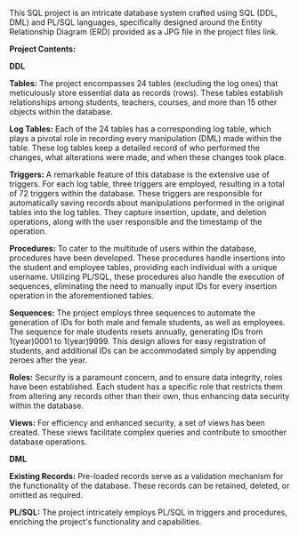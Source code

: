 This SQL project is an intricate database system crafted using SQL (DDL, DML) and PL/SQL languages, specifically designed around the Entity Relationship Diagram (ERD) provided as a JPG file in the project files link.

**Project Contents:**

**DDL**

**Tables:**
The project encompasses 24 tables (excluding the log ones) that meticulously store essential data as records (rows). These tables establish relationships among students, teachers, courses, and more than 15 other objects within the database.

**Log Tables:**
Each of the 24 tables has a corresponding log table, which plays a pivotal role in recording every manipulation (DML) made within the table. These log tables keep a detailed record of who performed the changes, what alterations were made, and when these changes took place.

**Triggers:**
A remarkable feature of this database is the extensive use of triggers. For each log table, three triggers are employed, resulting in a total of 72 triggers within the database. These triggers are responsible for automatically saving records about manipulations performed in the original tables into the log tables. They capture insertion, update, and deletion operations, along with the user responsible and the timestamp of the operation.

**Procedures:**
To cater to the multitude of users within the database, procedures have been developed. These procedures handle insertions into the student and employee tables, providing each individual with a unique username. Utilizing PL/SQL, these procedures also handle the execution of sequences, eliminating the need to manually input IDs for every insertion operation in the aforementioned tables.

**Sequences:**
The project employs three sequences to automate the generation of IDs for both male and female students, as well as employees. The sequence for male students resets annually, generating IDs from 1(year)0001 to 1(year)9999. This design allows for easy registration of students, and additional IDs can be accommodated simply by appending zeroes after the year.

**Roles:**
Security is a paramount concern, and to ensure data integrity, roles have been established. Each student has a specific role that restricts them from altering any records other than their own, thus enhancing data security within the database.

**Views:**
For efficiency and enhanced security, a set of views has been created. These views facilitate complex queries and contribute to smoother database operations.

**DML**

**Existing Records:**
Pre-loaded records serve as a validation mechanism for the functionality of the database. These records can be retained, deleted, or omitted as required.

**PL/SQL:**
The project intricately employs PL/SQL in triggers and procedures, enriching the project's functionality and capabilities.
